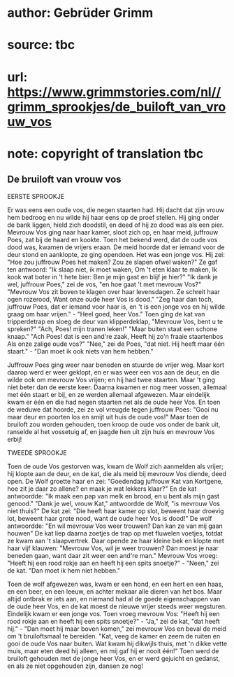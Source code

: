# author: Gebrüder Grimm
# source: tbc
# url: https://www.grimmstories.com/nl//grimm_sprookjes/de_builoft_van_vrouw_vos
# note: copyright of translation tbc

## De bruiloft van vrouw vos 

EERSTE SPROOKJE

Er was eens een oude vos, die negen staarten had. Hij dacht dat zijn
vrouw hem bedroog en nu wilde hij haar eens op de proef stellen. Hij
ging onder de bank liggen, hield zich doodstil, en deed of hij zo dood
was als een pier. Mevrouw Vos ging naar haar kamer, sloot zich op, en
haar meid, juffrouw Poes, zat bij de haard en kookte. Toen het bekend
werd, dat de oude vos dood was, kwamen de vrijers eraan. De meid hoorde
dat er iemand voor de deur stond en aanklopte, ze ging opendoen. Het was
een jonge vos. Hij zei:
"Hoe zou juffrouw Poes het maken?
Zou ze slapen ofwel waken?"
Ze gaf ten antwoord:
"Ik slaap niet, ik moet waken,
Om 't eten klaar te maken,
Ik kook wat boter in 't hete bier:
Ben je mijn gast en blijf je hier?"
"Ik dank je wel, juffrouw Poes," zei de vos, "en hoe gaat 't met
mevrouw Vos?"
"Mevrouw Vos zit boven te klagen
over haar levensdagen.
Ze schreit haar ogen rozerood,
Want onze oude heer Vos is dood."
"Zeg haar dan toch, juffrouw Poes, dat er iemand voor haar is, en 't
is een jonge vos en hij wilde graag om haar vrijen." - "Heel goed,
heer Vos."
Toen ging de kat van tripperdetrap
en sloeg de deur van klipperdeklap,
"Mevrouw Vos, bent u te spreken?"
"Ach, Poes! mijn tranen leken!"
"Maar buiten staat een schone knaap."
"Ach Poes! dat is een and're zaak,
Heeft hij zo'n fraaie staartenbos
Als onze zalige oude vos?"
"Nee," zei de Poes, "dat niet. Hij heeft maar één staart." - "Dan
moet ik ook niets van hem hebben."

Juffrouw Poes ging weer naar beneden en stuurde de vrijer weg. Maar kort
daarop werd er weer geklopt, en er was weer een vos aan de deur, en die
wilde ook om mevrouw Vos vrijen; en hij had twee staarten. Maar 't ging
niet beter dan de eerste keer. Daarna kwamen er nog meer vossen,
allemaal met één staart er bij, en ze werden allemaal afgewezen. Maar
eindelijk kwam er één en die had negen staarten net als de oude heer
Vos. En toen de weduwe dat hoorde, zei ze vol vreugde tegen juffrouw
Poes:
"Gooi nu maar deur en poorten los
en smijt uit huis de oude vos!"
Maar toen de bruiloft zou worden gehouden, toen kroop de oude vos onder
de bank uit, ranselde al het vossetuig af, en jaagde hen uit zijn huis
en mevrouw Vos erbij!

TWEEDE SPROOKJE

Toen de oude Vos gestorven was, kwam de Wolf zich aanmelden als vrijer;
hij klopte aan de deur, en de kat, die als meid bij mevrouw Vos diende,
deed open. De Wolf groette haar en zei:
"Goedendag juffrouw Kat van Kortgene,
hoe zit je daar zo allene?
en maak je wat lekkers klaar?"
En de kat antwoordde:
"Ik maak een pap van melk en brood,
en u bent als mijn gast genood."
"Dank je wel, vrouw Kat," antwoordde de Wolf, "is mevrouw Vos niet
thuis?" De kat zei:
"Die heeft haar kamer op slot,
beweent haar droevig lot,
beweent haar grote nood,
want de oude heer Vos is dood!"
De wolf antwoordde:
"En wil mevrouw Vos weer trouwen?
Dan kan ze van mij gaan houwen"
De kat liep daarna zoetjes
de trap op met fluwelen voetjes,
totdat ze kwam aan 't slaapvertrek.
Daar opende ze haar kleine bek
en klopte met haar vijf klauwen:
"Mevrouw Vos, wil je weer trouwen?
Dan moest je naar beneden gaan,
want daar zit weer een and're man."
Mevrouw Vos vroeg: "Heeft hij een rood rokje aan en heeft hij een spits
snoetje?" - "Neen," zei de kat. "Dan moet ik hem niet hebben."

Toen de wolf afgewezen was, kwam er een hond, en een hert en een haas,
en een beer, en een leeuw, en achter mekaar alle dieren van het bos.
Maar altijd ontbrak er iets aan, en niemand had al de goede
eigenschappen van de oude heer Vos, en de kat moest de nieuwe vrijer
steeds weer wegsturen. Eindelijk kwam er een jonge vos. Toen vroeg
mevrouw Vos: "Heeft hij een rood rokje aan en heeft hij een spits
snoetje?" - "Ja," zei de kat, "dat heeft hij." - "Dan moet hij
maar boven komen," zei mevrouw Vos en beval de meid om 't
bruiloftsmaal te bereiden.
"Kat, veeg de kamer en zeem de ruiten
en gooi de oude Vos naar buiten.
Wat kwam hij dikwijls thuis,
met 'n dikke vette muis,
maar eten deed hij alleen,
en mij gaf hij er nooit één!"
Toen werd de bruiloft gehouden met de jonge heer Vos, en er werd
gejuicht en gedanst, en als ze niet opgehouden zijn, dansen ze nog!
